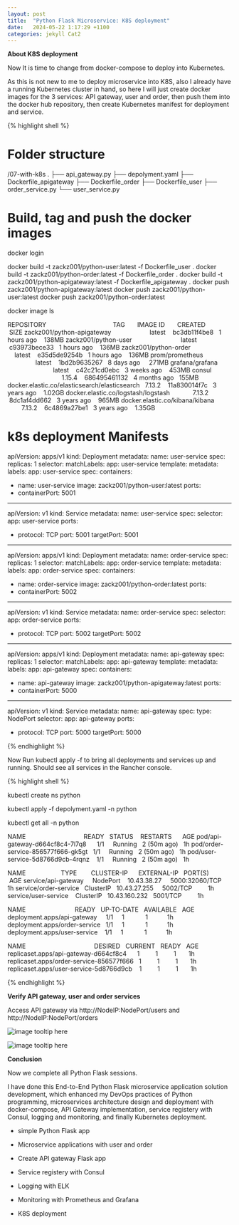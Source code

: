 ```yaml
---
layout: post
title:  "Python Flask Microservice: K8S deployment"
date:   2024-05-22 1:17:29 +1100
categories: jekyll Cat2
---
```


<b> About K8S deployment</b>

Now It is time to change from docker-compose to deploy into Kubernetes.  

As this is not new to me to deploy microservice into K8S, also I already have a running Kubernetes cluster in hand, so here I will just create docker images for the 3 services: API gateway, user and order, then push them into the docker hub repository, then create Kubernetes manifest for deployment and service.  


{% highlight shell %}
# Folder structure
/07-with-k8s
.
├── api_gateway.py
├── depolyment.yaml
├── Dockerfile_apigateway
├── Dockerfile_order
├── Dockerfile_user
├── order_service.py
└── user_service.py

# Build, tag and push the docker images
docker login

docker build -t zackz001/python-user:latest -f Dockerfile_user .
docker build -t zackz001/python-order:latest -f Dockerfile_order .
docker build -t zackz001/python-apigateway:latest -f Dockerfile_apigateway .
docker push zackz001/python-apigateway:latest
docker push zackz001/python-user:latest
docker push zackz001/python-order:latest

docker image ls

REPOSITORY                                      TAG       IMAGE ID       CREATED        SIZE
zackz001/python-apigateway                      latest    bc3db11f4be8   1 hours ago    138MB
zackz001/python-user                            latest    c93973bece33   1 hours ago    136MB
zackz001/python-order                           latest    e35d5de9254b   1 hours ago    136MB
prom/prometheus                                 latest    1bd2b9635267   8 days ago     271MB
grafana/grafana                                 latest    c42c21cd0ebc   3 weeks ago    453MB
consul                                          1.15.4    686495461132   4 months ago   155MB
docker.elastic.co/elasticsearch/elasticsearch   7.13.2    11a830014f7c   3 years ago    1.02GB
docker.elastic.co/logstash/logstash             7.13.2    8dc1af4dd662   3 years ago    965MB
docker.elastic.co/kibana/kibana                 7.13.2    6c4869a27be1   3 years ago    1.35GB

# k8s deployment Manifests

apiVersion: apps/v1
kind: Deployment
metadata:
 name: user-service
spec:
 replicas: 1
 selector:
 matchLabels:
 app: user-service
 template:
 metadata:
 labels:
 app: user-service
 spec:
 containers:
 - name: user-service
 image: zackz001/python-user:latest
 ports:
 - containerPort: 5001

---
apiVersion: v1
kind: Service
metadata:
 name: user-service
spec:
 selector:
 app: user-service
 ports:
 - protocol: TCP
 port: 5001
 targetPort: 5001

---
apiVersion: apps/v1
kind: Deployment
metadata:
 name: order-service
spec:
 replicas: 1
 selector:
 matchLabels:
 app: order-service
 template:
 metadata:
 labels:
 app: order-service
 spec:
 containers:
 - name: order-service
 image: zackz001/python-order:latest
 ports:
 - containerPort: 5002

---
apiVersion: v1
kind: Service
metadata:
 name: order-service
spec:
 selector:
 app: order-service
 ports:
 - protocol: TCP
 port: 5002
 targetPort: 5002

---
apiVersion: apps/v1
kind: Deployment
metadata:
 name: api-gateway
spec:
 replicas: 1
 selector:
 matchLabels:
 app: api-gateway
 template:
 metadata:
 labels:
 app: api-gateway
 spec:
 containers:
 - name: api-gateway
 image: zackz001/python-apigateway:latest
 ports:
 - containerPort: 5000

---
apiVersion: v1
kind: Service
metadata:
 name: api-gateway
spec:
 type: NodePort
 selector:
 app: api-gateway
 ports:
 - protocol: TCP
 port: 5000
 targetPort: 5000

{% endhighlight %}

Now Run kubectl apply -f to bring all deployments and services up and running. Should see all services in the Rancher console.


{% highlight shell %}

kubectl create ns python

kubectl apply -f depolyment.yaml -n python

kubectl get all -n python

NAME                                 READY   STATUS    RESTARTS      AGE
pod/api-gateway-d664cf8c4-7l7q8      1/1     Running   2 (50m ago)   1h
pod/order-service-856577f666-gk5gt   1/1     Running   2 (50m ago)   1h
pod/user-service-5d8766d9cb-4rqnz    1/1     Running   2 (50m ago)   1h

NAME                    TYPE        CLUSTER-IP      EXTERNAL-IP   PORT(S)          AGE
service/api-gateway     NodePort    10.43.38.27     <none> 5000:32060/TCP   1h
service/order-service   ClusterIP   10.43.27.255    <none> 5002/TCP         1h
service/user-service    ClusterIP   10.43.160.232   <none> 5001/TCP         1h

NAME                            READY   UP-TO-DATE   AVAILABLE   AGE
deployment.apps/api-gateway     1/1     1            1           1h
deployment.apps/order-service   1/1     1            1           1h
deployment.apps/user-service    1/1     1            1           1h

NAME                                       DESIRED   CURRENT   READY   AGE
replicaset.apps/api-gateway-d664cf8c4      1         1         1       1h
replicaset.apps/order-service-856577f666   1         1         1       1h
replicaset.apps/user-service-5d8766d9cb    1         1         1       1h

{% endhighlight %}

<b> Verify API gateway, user and order services</b>

Access API gateway via http://NodeIP:NodePort/users and http://NodeIP:NodePort/orders 

![image tooltip here](/assets/flask11.png)

![image tooltip here](/assets/flask12.png)

<b> Conclusion</b>

Now we complete all Python Flask sessions. 

I have done this End-to-End Python Flask microservice application solution development, which enhanced my DevOps practices of Python programming, microservices architecture design and deployment with docker-compose, API Gateway implementation, service registery with Consul, logging and monitoring, and finally Kubernetes deployment.  

- simple Python Flask app

- Microservice applications with user and order

- Create API gateway Flask app

- Service registery with Consul

- Logging with ELK

- Monitoring with Prometheus and Grafana

- K8S deployment
